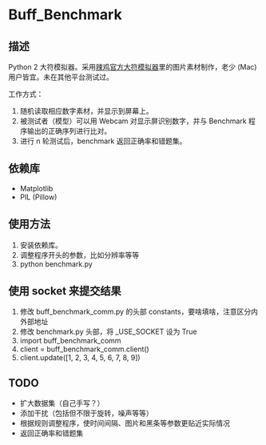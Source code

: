 # Buff_Benchmark

## 描述
Python 2 大符模拟器。采用[辣鸡官方大符模拟器](http://bbs.robomasters.com/thread-4523-1-1.html)里的图片素材制作，老少 (Mac) 用户皆宜。未在其他平台测试过。

工作方式：
1. 随机读取相应数字素材，并显示到屏幕上。
2. 被测试者（模型）可以用 Webcam 对显示屏识别数字，并与 Benchmark 程序输出的正确序列进行比对。
3. 进行 n 轮测试后，benchmark 返回正确率和错题集。

## 依赖库
- Matplotlib
- PIL (Pillow)

## 使用方法
1. 安装依赖库。
2. 调整程序开头的参数，比如分辨率等等
3. python benchmark.py

## 使用 socket 来提交结果
1. 修改 buff_benchmark_comm.py 的头部 constants，要啥填啥，注意区分内外部地址
2. 修改 benchmark.py 头部，将 \_USE\_SOCKET 设为 True
3. import buff_benchmark_comm
4. client = buff_benchmark_comm.client()
5. client.update([1, 2, 3, 4, 5, 6, 7, 8, 9])

## TODO
- 扩大数据集（自己手写？）
- 添加干扰（包括但不限于旋转，噪声等等）
- 根据规则调整程序，使时间间隔、图片和黑条等参数更贴近实际情况
- 返回正确率和错题集
